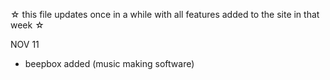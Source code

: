 ☆ this file updates once in a while with all features added to the site in that week ☆

NOV 11

- beepbox added (music making software)
